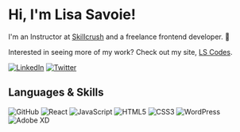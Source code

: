 # Hi, I'm Lisa Savoie! 

I'm an Instructor at [Skillcrush](https://skillcrush.com "This is where I work") and a freelance frontend developer. 🙂 

Interested in seeing more of my work? Check out my site, [LS Codes][1].

<a href="https://www.linkedin.com/in/lisasavoie/">![LinkedIn](https://img.shields.io/badge/LinkedIn-0A66C2?style=for-the-badge&logo=LinkedIn&logoColor=white)</a>
<a href="https://twitter.com/twosavoie">![Twitter](https://img.shields.io/badge/Twitter-1DA1F2?style=for-the-badge&logo=Twitter&logoColor=white)</a>

## Languages & Skills
![GitHub](https://img.shields.io/badge/GitHub-000000?style=for-the-badge&logo=GitHub&logoColor=white)
![React](https://img.shields.io/badge/React-61DAFB?style=for-the-badge&logo=React&logoColor=white)
![JavaScript](https://img.shields.io/badge/JavaScript-F7DF1E?style=for-the-badge&logo=JavaScript&logoColor=white)
![HTML5](https://img.shields.io/badge/HTML5-E34F26?style=for-the-badge&logo=HTML5&logoColor=white)
![CSS3](https://img.shields.io/badge/CSS3-1572B6?style=for-the-badge&logo=CSS3&logoColor=white)
![WordPress](https://img.shields.io/badge/WordPress-21759B?style=for-the-badge&logo=WordPress&logoColor=white)
![Adobe XD](https://img.shields.io/badge/AdobeXD-FF61F6?style=for-the-badge&logo=AdobeXD&logoColor=white)


[1]: https://lscodes.com

